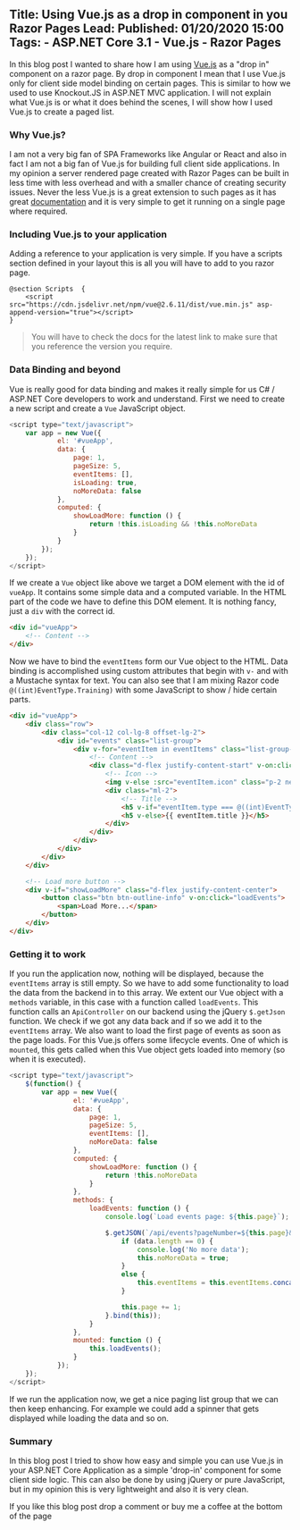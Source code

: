 Title: Using Vue.js as a drop in component in you Razor Pages
Lead: 
Published: 01/20/2020 15:00
Tags: 
    - ASP.NET Core 3.1
    - Vue.js
    - Razor Pages
---

In this blog post I wanted to share how I am using [Vue.js](https://vuejs.org/) as a "drop in" component on a razor page. By drop in component I mean that I use Vue.js only for client side model binding on certain pages. This is similar to how we used to use Knockout.JS in ASP.NET MVC application. I will not explain what Vue.js is or what it does behind the scenes, I will show how I used Vue.js to create a paged list.

### Why Vue.js?

I am not a very big fan of SPA Frameworks like Angular or React and also in fact I am not a big fan of Vue.js for building full client side applications. In my opinion a server rendered page created with Razor Pages can be built in less time with less overhead and with a smaller chance of creating security issues. Never the less Vue.js is a great extension to such pages as it has great [documentation](https://vuejs.org/v2/guide/) and it is very simple to get it running on a single page where required.

### Including Vue.js to your application

Adding a reference to your application is very simple. If you have a scripts section defined in your layout this is all you will have to add to you razor page.

```razor
@section Scripts  {
    <script src="https://cdn.jsdelivr.net/npm/vue@2.6.11/dist/vue.min.js" asp-append-version="true"></script>
}
```

> You will have to check the docs for the latest link to make sure that you reference the version you require.

### Data Binding and beyond

Vue is really good for data binding and makes it really simple for us C# / ASP.NET Core developers to work and understand. First we need to create a new script and create a `Vue` JavaScript object.

```javascript
<script type="text/javascript">
    var app = new Vue({
            el: '#vueApp',
            data: {
                page: 1,
                pageSize: 5,
                eventItems: [],
                isLoading: true,
                noMoreData: false
            },
            computed: {
                showLoadMore: function () {
                    return !this.isLoading && !this.noMoreData
                }
            }
        });
    });
</script>
```

If we create a `Vue` object like above we target a DOM element with the id of `vueApp`. It contains some simple data and a computed variable. In the HTML part of the code we have to define this DOM element. It is nothing fancy, just a `div` with the correct id.

```html
<div id="vueApp">
    <!-- Content -->
</div>
```

Now we have to bind the `eventItems` form our Vue object to the HTML. Data binding is accomplished using custom attributes that begin with `v-` and with a Mustache syntax for text. You can also see that I am mixing Razor code `@((int)EventType.Training)` with some JavaScript to show / hide certain parts.

```html
<div id="vueApp">
    <div class="row">
        <div class="col-12 col-lg-8 offset-lg-2">
            <div id="events" class="list-group">
                <div v-for="eventItem in eventItems" class="list-group-item mb-3 event">
                    <!-- Content -->
                    <div class="d-flex justify-content-start" v-on:click="openEventDetails(eventItem.id, $event)">
                        <!-- Icon -->
                        <img v-else :src="eventItem.icon" class="p-2 news-icon">
                        <div class="ml-2">
                            <!-- Title -->
                            <h5 v-if="eventItem.type === @((int)EventType.Training)">@Localizer["#Training"]</h5>
                            <h5 v-else>{{ eventItem.title }}</h5>
                        </div>
                    </div>
                </div>
            </div>
        </div>
    </div>

    <!-- Load more button -->
    <div v-if="showLoadMore" class="d-flex justify-content-center">
        <button class="btn btn-outline-info" v-on:click="loadEvents">
            <span>Load More...</span>
        </button>
    </div>
</div>
```

### Getting it to work

If you run the application now, nothing will be displayed, because the `eventItems` array is still empty. So we have to add some functionality to load the data from the backend in to this array. We extent our Vue object with a `methods` variable, in this case with a function called `loadEvents`. This function calls an `ApiController` on our backend using the jQuery `$.getJson` function. We check if we got any data back and if so we add it to the `eventItems` array. We also want to load the first page of events as soon as the page loads. For this Vue.js offers some lifecycle events. One of which is `mounted`, this gets called when this Vue object gets loaded into memory (so when it is executed).

```javascript
<script type="text/javascript">
    $(function() {
        var app = new Vue({
                el: '#vueApp',
                data: {
                    page: 1,
                    pageSize: 5,
                    eventItems: [],
                    noMoreData: false
                },
                computed: {
                    showLoadMore: function () {
                        return !this.noMoreData
                    }
                },
                methods: {
                    loadEvents: function () {
                        console.log(`Load events page: ${this.page}`);

                        $.getJSON(`/api/events?pageNumber=${this.page}&pageSize=${this.pageSize}`, function (data) {
                            if (data.length == 0) {
                                console.log('No more data');
                                this.noMoreData = true;
                            }
                            else {
                                this.eventItems = this.eventItems.concat(data);
                            }

                            this.page += 1;
                        }.bind(this));
                    }
                },
                mounted: function () {
                    this.loadEvents();
                }
            });
    });
</script>
```

If we run the application now, we get a nice paging list group that we can then keep enhancing. For example we could add a spinner that gets displayed while loading the data and so on.

### Summary

In this blog post I tried to show how easy and simple you can use Vue.js in your ASP.NET Core Application as a simple 'drop-in' component for some client side logic. This can also be done by using jQuery or pure JavaScript, but in my opinion this is very lightweight and also it is very clean.

If you like this blog post drop a comment or buy me a coffee at the bottom of the page <i class="fa fa-coffee"></i>